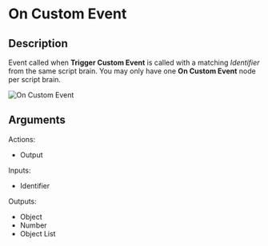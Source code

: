 # On Custom Event

## Description

Event called when **Trigger Custom Event** is called with a matching _Identifier_ from the same script brain. You may only have one **On Custom Event** node per script brain.

![On Custom Event](../../.gitbook/assets/images/scripting/events-customs/oncustomevent.png)

## Arguments

Actions:

- Output

Inputs:

- Identifier

Outputs:

- Object
- Number
- Object List
